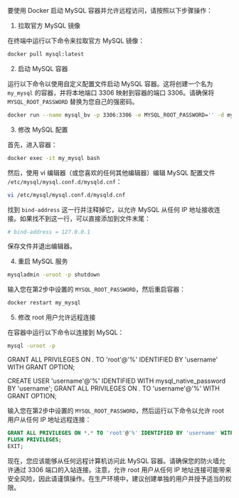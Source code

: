 要使用 Docker 启动 MySQL 容器并允许远程访问，请按照以下步骤操作：

1. 拉取官方 MySQL 镜像

在终端中运行以下命令来拉取官方 MySQL 镜像：

```bash
docker pull mysql:latest
```

2. 启动 MySQL 容器

运行以下命令以使用自定义配置文件启动 MySQL 容器。这将创建一个名为 `my_mysql` 的容器，并将本地端口 3306 映射到容器的端口 3306。请确保将 `MYSQL_ROOT_PASSWORD` 替换为您自己的强密码。

```bash
docker run --name mysql_bv -p 3306:3306 -e MYSQL_ROOT_PASSWORD='' -d mysql:latest
```

3. 修改 MySQL 配置

首先，进入容器：

```bash
docker exec -it my_mysql bash
```

然后，使用 vi 编辑器（或您喜欢的任何其他编辑器）编辑 MySQL 配置文件 `/etc/mysql/mysql.conf.d/mysqld.cnf`：

```bash
vi /etc/mysql/mysql.conf.d/mysqld.cnf
```

找到 `bind-address` 这一行并注释掉它，以允许 MySQL 从任何 IP 地址接收连接。如果找不到这一行，可以直接添加到文件末尾：

```ini
# bind-address = 127.0.0.1
```

保存文件并退出编辑器。

4. 重启 MySQL 服务

```bash
mysqladmin -uroot -p shutdown
```

输入您在第2步中设置的 `MYSQL_ROOT_PASSWORD`，然后重启容器：

```bash
docker restart my_mysql
```

5. 修改 root 用户允许远程连接

在容器中运行以下命令以连接到 MySQL：

```bash
mysql -uroot -p
```
GRANT ALL PRIVILEGES ON *.* TO 'root'@'%' IDENTIFIED BY 'username' WITH GRANT OPTION;

CREATE USER 'username'@'%' IDENTIFIED WITH mysql_native_password BY 'username';
GRANT ALL PRIVILEGES ON *.* TO 'username'@'%' WITH GRANT OPTION;




输入您在第2步中设置的 `MYSQL_ROOT_PASSWORD`，然后运行以下命令以允许 root 用户从任何 IP 地址远程连接：

```sql
GRANT ALL PRIVILEGES ON *.* TO 'root'@'%' IDENTIFIED BY 'username' WITH GRANT OPTION;
FLUSH PRIVILEGES;
EXIT;
```


现在，您应该能够从任何远程计算机访问此 MySQL 容器。请确保您的防火墙允许通过 3306 端口的入站连接。注意，允许 root 用户从任何 IP 地址连接可能带来安全风险，因此请谨慎操作。在生产环境中，建议创建单独的用户并授予适当的权限。